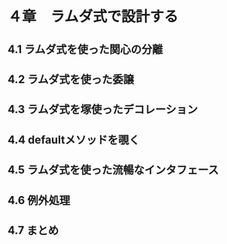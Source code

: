 # ４章　ラムダ式で設計する

## 4.1 ラムダ式を使った関心の分離


## 4.2 ラムダ式を使った委譲


## 4.3 ラムダ式を塚使ったデコレーション


## 4.4 defaultメソッドを覗く


## 4.5 ラムダ式を使った流暢なインタフェース


## 4.6 例外処理


## 4.7 まとめ

